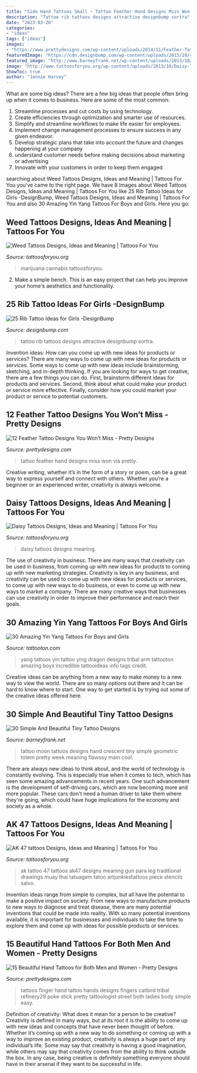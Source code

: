 ```yaml
---
title: "Side Hand Tattoos Small ~ Tattoo Feather Hand Designs Miss Won Via Pretty"
description: "Tattoo rib tattoos designs attractive designbump sortra"
date: "2023-03-20"
categories:
- "ideas"
tags: ["ideas"]
images:
- "https://www.prettydesigns.com/wp-content/uploads/2014/11/Feather-Tattoo-on-Hand.jpg"
featuredImage: "https://cdn.designbump.com/wp-content/uploads/2015/10/rib013.jpg"
featured_image: "http://www.barneyfrank.net/wp-content/uploads/2013/10/tiny-tattoos-4.jpg"
image: "http://www.tattoosforyou.org/wp-content/uploads/2013/10/Daisy-Tattoos.jpg"
ShowToc: true
author: "Jannie Harvey"
---
```



What are some big ideas?
There are a few big ideas that people often bring up when it comes to business. Here are some of the most common:
1. Streamline processes and cut costs by using technology.
2. Create efficiencies through optimization and smarter use of resources.
3. Simplify and streamline workflows to make life easier for employees.
4. Implement change management processes to ensure success in any given endeavor. 
5. Develop strategic plans that take into account the future and changes happening at your company 
6. understand customer needs before making decisions about marketing or advertising 
7. Innovate with your customers in order to keep them engaged 

	

		
searching about Weed Tattoos Designs, Ideas and Meaning | Tattoos For You you've came to the right page. We have 8 Images about Weed Tattoos Designs, Ideas and Meaning | Tattoos For You like 25 Rib Tattoo Ideas for Girls -DesignBump, Weed Tattoos Designs, Ideas and Meaning | Tattoos For You and also 30 Amazing Yin Yang Tattoos For Boys and Girls. Here you go:
		
    
## Weed Tattoos Designs, Ideas And Meaning | Tattoos For You

<img loading=lazy src="https://www.tattoosforyou.org/wp-content/uploads/2016/05/Weed-Tattoo-Ideas-768x576.jpg" onerror="this.onerror=null;this.src='https://tse2.mm.bing.net/th?id=OIP.pFh35TYSV7l-Upr5QMvChgHaFj&amp;pid=15.1';" alt="Weed Tattoos Designs, Ideas and Meaning | Tattoos For You">

_Source: tattoosforyou.org_

>marijuana cannabis tattoosforyou. 

	

2. Make a simple bench. This is an easy project that can help you improve your home's aesthetics and functionality. 

    
## 25 Rib Tattoo Ideas For Girls -DesignBump

<img loading=lazy src="https://cdn.designbump.com/wp-content/uploads/2015/10/rib013.jpg" onerror="this.onerror=null;this.src='https://tse3.mm.bing.net/th?id=OIP.0p5dyD_0t52W4kr3U60HdgHaLH&amp;pid=15.1';" alt="25 Rib Tattoo Ideas for Girls -DesignBump">

_Source: designbump.com_

>tattoo rib tattoos designs attractive designbump sortra. 

	

Invention ideas: How can you come up with new ideas for products or services?
There are many ways to come up with new ideas for products or services. Some ways to come up with new ideas include brainstorming, sketching, and in-depth thinking. If you are looking for ways to get creative, there are a few things you can do. First, brainstorm different ideas for products and services. Second, think about what could make your product or service more effective. Finally, consider how you could market your product or service to potential customers.

    
## 12 Feather Tattoo Designs You Won’t Miss - Pretty Designs

<img loading=lazy src="https://www.prettydesigns.com/wp-content/uploads/2014/11/Feather-Tattoo-on-Hand.jpg" onerror="this.onerror=null;this.src='https://tse4.mm.bing.net/th?id=OIP.6aWXfb9Nrnifyxy8MvQqKgAAAA&amp;pid=15.1';" alt="12 Feather Tattoo Designs You Won’t Miss - Pretty Designs">

_Source: prettydesigns.com_

>tattoo feather hand designs miss won via pretty. 

	

Creative writing, whether it’s in the form of a story or poem, can be a great way to express yourself and connect with others. Whether you’re a beginner or an experienced writer, creativity is always welcome.

    
## Daisy Tattoos Designs, Ideas And Meaning | Tattoos For You

<img loading=lazy src="http://www.tattoosforyou.org/wp-content/uploads/2013/10/Daisy-Tattoos.jpg" onerror="this.onerror=null;this.src='https://tse2.mm.bing.net/th?id=OIP.BjMQoqfS0BExgH0pJfo48QHaJ4&amp;pid=15.1';" alt="Daisy Tattoos Designs, Ideas and Meaning | Tattoos For You">

_Source: tattoosforyou.org_

>daisy tattoos designs meaning. 

	

The use of creativity in business: There are many ways that creativity can be used in business, from coming up with new ideas for products to coming up with new marketing strategies.
Creativity is key in any business, and creativity can be used to come up with new ideas for products or services, to come up with new ways to do business, or even to come up with new ways to market a company. There are many creative ways that businesses can use creativity in order to improve their performance and reach their goals.

    
## 30 Amazing Yin Yang Tattoos For Boys And Girls

<img loading=lazy src="https://tattooton.com/wp-content/uploads/2013/11/ying-yang-tattoos-22.jpg" onerror="this.onerror=null;this.src='https://tse2.mm.bing.net/th?id=OIP.jPmMNYdcatXtPK4kh79-BwHaLH&amp;pid=15.1';" alt="30 Amazing Yin Yang Tattoos For Boys and Girls">

_Source: tattooton.com_

>yang tattoos yin tattoo ying dragon designs tribal arm tattooton amazing boys incredible tattooideas info tags credit. 

	

Creative ideas can be anything from a new way to make money to a new way to view the world. There are so many options out there and it can be hard to know where to start. One way to get started is by trying out some of the creative ideas offered here.

    
## 30 Simple And Beautiful Tiny Tattoo Designs

<img loading=lazy src="http://www.barneyfrank.net/wp-content/uploads/2013/10/tiny-tattoos-4.jpg" onerror="this.onerror=null;this.src='https://tse4.mm.bing.net/th?id=OIP.Yjs9zCuKBfkqvs4fp_JNvwHaJ_&amp;pid=15.1';" alt="30 Simple And Beautiful Tiny Tattoo Designs">

_Source: barneyfrank.net_

>tattoo moon tattoos designs hand crescent tiny simple geometric totem pretty week meaning flawssy main cool. 

	

There are always new ideas to think about, and the world of technology is constantly evolving. This is especially true when it comes to tech, which has seen some amazing advancements in recent years. One such advancement is the development of self-driving cars, which are now becoming more and more popular. These cars don't need a human driver to take them where they're going, which could have huge implications for the economy and society as a whole.

    
## AK 47 Tattoos Designs, Ideas And Meaning | Tattoos For You

<img loading=lazy src="https://www.tattoosforyou.org/wp-content/uploads/2016/03/AK47-Tattoo-on-Leg.jpg" onerror="this.onerror=null;this.src='https://tse1.mm.bing.net/th?id=OIP.wc51fVpKGbf9xSN5D5iQJQHaRj&amp;pid=15.1';" alt="AK 47 tattoos Designs, Ideas and Meaning | Tattoos For You">

_Source: tattoosforyou.org_

>ak tattoo 47 tattoos ak47 designs meaning gun para leg traditional drawings muay thai tatuagem tatoo artjunkiestattoos piece stencils salvo. 

	

Invention ideas range from simple to complex, but all have the potential to make a positive impact on society. From new ways to manufacture products to new ways to diagnose and treat disease, there are many potential inventions that could be made into reality. With so many potential inventions available, it is important for businesses and individuals to take the time to explore them and come up with ideas for possible products or services.

    
## 15 Beautiful Hand Tattoos For Both Men And Women - Pretty Designs

<img loading=lazy src="http://www.prettydesigns.com/wp-content/uploads/2014/10/Finger-Tattoo.jpg" onerror="this.onerror=null;this.src='https://tse1.mm.bing.net/th?id=OIP.hRBuzJP9u-5SZM1gWwNoNgAAAA&amp;pid=15.1';" alt="15 Beautiful Hand Tattoos for Both Men and Women - Pretty Designs">

_Source: prettydesigns.com_

>tattoos finger hand tattoo hands designs fingers catbird tribal refinery29 poke stick pretty tattoologist street both ladies body simple easy. 

	

Definition of creativity: What does it mean for a person to be creative?
Creativity is defined in many ways, but at its root it is the ability to come up with new ideas and concepts that have never been thought of before. Whether it’s coming up with a new way to do something or coming up with a way to improve an existing product, creativity is always a huge part of any individual’s life. Some may say that creativity is having a good imagination, while others may say that creativity comes from the ability to think outside the box. In any case, being creative is definitely something everyone should have in their arsenal if they want to be successful in life.

